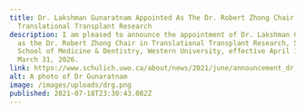 ```yaml
---
title: Dr. Lakshman Gunaratnam Appointed As The Dr. Robert Zhong Chair In
  Translational Transplant Research
description: I am pleased to announce the appointment of Dr. Lakshman Gunaratnam
  as the Dr. Robert Zhong Chair in Translational Transplant Research, Schulich
  School of Medicine & Dentistry, Western University, effective April 1, 2021 to
  March 31, 2026.
link: https://www.schulich.uwo.ca/about/news/2021/june/announcement_dr_lakshman_gunaratnam_appointed_as_the_dr_robert_zhong_chair_in_translational_transplant_research.html
alt: A photo of Dr Gunaratnam
image: /images/uploads/drg.png
published: 2021-07-18T23:30:43.082Z
---
```

